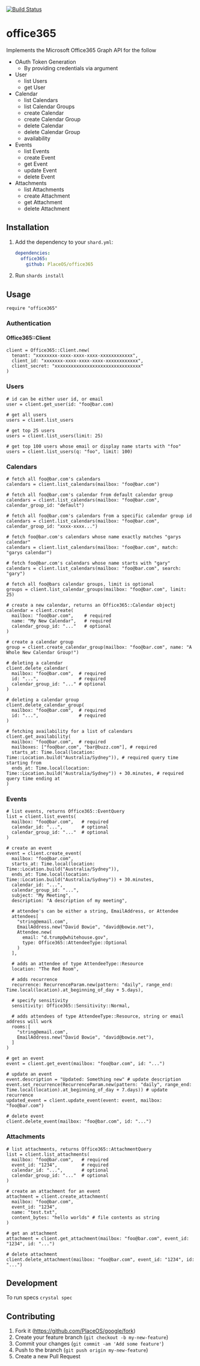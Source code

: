 [![Build Status](https://travis-ci.com/PlaceOS/office365.svg?branch=master)](https://travis-ci.com/PlaceOS/office365)

# office365

Implements the Microsoft Office365 Graph API for the follow

* OAuth Token Generation
  - By providing credentials via argument
* User
  - list Users
  - get User
* Calendar
  - list Calendars
  - list Calendar Groups
  - create Calendar
  - create Calendar Group
  - delete Calendar
  - delete Calendar Group
  - availability
* Events
  - list Events
  - create Event
  - get Event
  - update Event
  - delete Event
* Attachments
  - list Attachments
  - create Attachment
  - get Attachment
  - delete Attachment


## Installation

1. Add the dependency to your `shard.yml`:

   ```yaml
   dependencies:
     office365:
       github: PlaceOS/office365
   ```

2. Run `shards install`

## Usage

```crystal
require "office365"
```

### Authentication

#### Office365::Client

```crystal
client = Office365::Client.new(
  tenant: "xxxxxxxx-xxxx-xxxx-xxxx-xxxxxxxxxxxx",
  client_id: "xxxxxxx-xxxx-xxxx-xxxx-xxxxxxxxxxxx",
  client_secret: "xxxxxxxxxxxxxxxxxxxxxxxxxxxxxxxx"
)
```

### Users

```crystal
# id can be either user id, or email
user = client.get_user(id: "foo@bar.com)

# get all users
users = client.list_users

# get top 25 users
users = client.list_users(limit: 25)

# get top 100 users whose email or display name starts with "foo"
users = client.list_users(q: "foo", limit: 100)
```

### Calendars

```crystal
# fetch all foo@bar.com's calendars
calendars = client.list_calendars(mailbox: "foo@bar.com")

# fetch all foo@bar.com's calendar from default calendar group
calendars = client.list_calendars(mailbox: "foo@bar.com", calendar_group_id: "default")

# fetch all foo@bar.com's calendars from a specific calendar group id
calendars = client.list_calendars(mailbox: "foo@bar.com", calendar_group_id: "xxxx-xxxx...")

# fetch foo@bar.com's calendars whose name exactly matches "garys calendar"
calendars = client.list_calendars(mailbox: "foo@bar.com", match: "garys calendar")

# fetch foo@bar.com's calendars whose name starts with "gary"
calendars = client.list_calendars(mailbox: "foo@bar.com", search: "gary")

# fetch all foo@bars calendar groups, limit is optional
groups = client.list_calendar_groups(mailbox: "foo@bar.com", limit: 25)

# create a new calendar, returns an Office365::Calendar objectj
calendar = client.create(
  mailbox: "foo@bar.com",    # required
  name: "My New Calendar",   # required
  calendar_group_id: "..."   # optional
)

# create a calendar group
group = client.create_calendar_group(mailbox: "foo@bar.com", name: "A Whole New Calendar Group!")

# deleting a calendar
client.delete_calendar(
  mailbox: "foo@bar.com",  # required
  id: "...",               # required
  calendar_group_id: "..." # optional
)

# deleting a calendar group
client.delete_calendar_group(
  mailbox: "foo@bar.com",  # required
  id: "...",               # required
)

# fetching availability for a list of calendars
client.get_availability(
  mailbox: "foo@bar.com",  # required
  mailboxes: ["foo@bar.com", "bar@buzz.com"], # required
  starts_at: Time.local(location: Time::Location.build("Australia/Sydney")), # required query time starting from
  ends_at: Time.local(location: Time::Location.build("Australia/Sydney")) + 30.minutes, # required query time ending at
)
```

### Events
```crystal
# list events, returns Office365::EventQuery
list = client.list_events(
  mailbox: "foo@bar.com",   # required
  calendar_id: "...",       # optional
  calendar_group_id: "..."  # optional
)

# create an event
event = client.create_event(
  mailbox: "foo@bar.com",
  starts_at: Time.local(location: Time::Location.build("Australia/Sydney")),
  ends_at: Time.local(location: Time::Location.build("Australia/Sydney")) + 30.minutes,
  calendar_id: "...",
  calendar_group_id: "...",
  subject: "My Meeting",
  description: "A description of my meeting",

  # attendee's can be either a string, EmailAddress, or Attendee
  attendees[
    "string@email.com",
    EmailAddress.new("David Bowie", "david@bowie.net"),
    Attendee.new(
      email: "d.trump@whitehouse.gov",
      type: Office365::AttendeeType::Optional
    )
  ],

  # adds an attendee of type AttendeeType::Resource
  location: "The Red Room",

  # adds recurrence
  recurrence: RecurrenceParam.new(pattern: "daily", range_end: Time.local(location).at_beginning_of_day + 5.days),

  # specify sensitivity
  sensitivity: Office365::Sensitivity::Normal,

  # adds attendees of type AttendeeType::Resource, string or email address will work
  rooms:[
    "string@email.com",
    EmailAddress.new("David Bowie", "david@bowie.net"),
  ]
)

# get an event
event = client.get_event(mailbox: "foo@bar.com", id: "...")

# update an event
event.description = "Updated: Something new" # update description
event.set_recurrence(RecurrenceParam.new(pattern: "daily", range_end: Time.local(location).at_beginning_of_day + 7.days)) # update recurrence
updated_event = client.update_event(event: event, mailbox: "foo@bar.com")

# delete event
client.delete_event(mailbox: "foo@bar.com", id: "...")
```

### Attachments
```crystal
# list attachments, returns Office365::AttachmentQuery
list = client.list_attachments(
  mailbox: "foo@bar.com",   # required
  event_id: "1234",         # required
  calendar_id: "...",       # optional
  calendar_group_id: "..."  # optional
)

# create an attachment for an event
attachment = client.create_attachment(
  mailbox: "foo@bar.com",
  event_id: "1234",
  name: "test.txt",
  content_bytes: "hello worlds" # file contents as string
)

# get an attachment
attachment = client.get_attachment(mailbox: "foo@bar.com", event_id: "1234", id: "...")

# delete attachment
client.delete_attachment(mailbox: "foo@bar.com", event_id: "1234", id: "...")
```

## Development

To run specs `crystal spec`

## Contributing

1. Fork it (<https://github.com/PlaceOS/google/fork>)
2. Create your feature branch (`git checkout -b my-new-feature`)
3. Commit your changes (`git commit -am 'Add some feature'`)
4. Push to the branch (`git push origin my-new-feature`)
5. Create a new Pull Request
